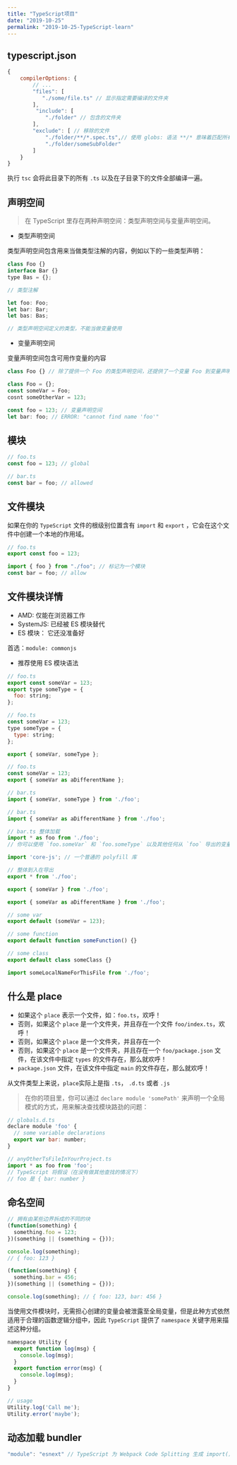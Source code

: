 ```yaml
---
title: "TypeScript项目"
date: "2019-10-25"
permalink: "2019-10-25-TypeScript-learn"
---
```


## typescript.json

```js
{
    compilerOptions: {
        // ...
        "files": [
           "./some/file.ts" // 显示指定需要编译的文件夹
        ],
         "include": [
            "./folder" // 包含的文件夹
        ],
        "exclude": [ // 移除的文件
            "./folder/**/*.spec.ts",// 使用 globs: 语法 **/* 意味着匹配所有文件夹下的所有文件
            "./folder/someSubFolder"
        ]
    }
}
```

执行 `tsc` 会将此目录下的所有 `.ts` 以及在子目录下的文件全部编译一遍。

## 声明空间

> 在 TypeScript 里存在两种声明空间：类型声明空间与变量声明空间。

- 类型声明空间

类型声明空间包含用来当做类型注解的内容，例如以下的一些类型声明：

```js
class Foo {}
interface Bar {}
type Bas = {};

// 类型注解

let foo: Foo;
let bar: Bar;
let bas: Bas;

// 类型声明空间定义的类型，不能当做变量使用
```

- 变量声明空间

变量声明空间包含可用作变量的内容

```js
class Foo {} // 除了提供一个 Foo 的类型声明空间，还提供了一个变量 Foo 到变量声明空间

class Foo = {};
const someVar = Foo;
cosnt someOtherVar = 123;

const foo = 123; // 变量声明空间
let bar: foo; // ERROR: "cannot find name 'foo'"
```

## 模块

```js
// foo.ts
const foo = 123; // global

// bar.ts
const bar = foo; // allowed
```

## 文件模块

如果在你的 `TypeScript` 文件的根级别位置含有 `import` 和 `export` ，它会在这个文件中创建一个本地的作用域。

```js
// foo.ts
export const foo = 123;

import { foo } from "./foo"; // 标记为一个模块
const bar = foo; // allow
```

## 文件模块详情

- AMD: 仅能在浏览器工作
- SystemJS: 已经被 ES 模块替代
- ES 模块： 它还没准备好

首选：`module: commonjs`

- 推荐使用 ES 模块语法

```js
// foo.ts
export const someVar = 123;
export type someType = {
  foo: string;
};

// foo.ts
const someVar = 123;
type someType = {
  type: string;
};

export { someVar, someType };

// foo.ts
const someVar = 123;
export { someVar as aDifferentName };

// bar.ts
import { someVar, someType } from './foo';

// bar.ts
import { someVar as aDifferentName } from './foo';

// bar.ts 整体加载
import * as foo from './foo';
// 你可以使用 `foo.someVar` 和 `foo.someType` 以及其他任何从 `foo` 导出的变量或者类型

import 'core-js'; // 一个普通的 polyfill 库

// 整体到入在导出
export * from './foo';

export { someVar } from './foo';

export { someVar as aDifferentName } from './foo';

// some var
export default (someVar = 123);

// some function
export default function someFunction() {}

// some class
export default class someClass {}

import someLocalNameForThisFile from './foo';
```

## 什么是 place

- 如果这个 `place` 表示一个文件，如：`foo.ts`，欢呼！
- 否则，如果这个 `place` 是一个文件夹，并且存在一个文件 `foo/index.ts`，欢呼！
- 否则，如果这个 `place` 是一个文件夹，并且存在一个
- 否则，如果这个 `place` 是一个文件夹，并且存在一个 `foo/package.json` 文件，在该文件中指定 `types` 的文件存在，那么就欢呼！
- `package.json` 文件，在该文件中指定 `main` 的文件存在，那么就欢呼！

从文件类型上来说，`place`实际上是指 `.ts`， `.d.ts` 或者 `.js`

> 在你的项目里，你可以通过 `declare module 'somePath'` 来声明一个全局模式的方式，用来解决查找模块路劲的问题：

```js
// globals.d.ts
declare module 'foo' {
  // some variable declarations
  export var bar: number;
}

// anyOtherTsFileInYourProject.ts
import * as foo from 'foo';
// TypeScript 将假设（在没有做其他查找的情况下）
// foo 是 { bar: number }
```

## 命名空间

```js
// 拥有由某些边界拆成的不同的块
(function(something) {
  something.foo = 123;
})(something || (something = {}));

console.log(something);
// { foo: 123 }

(function(something) {
  something.bar = 456;
})(something || (something = {}));

console.log(something); // { foo: 123, bar: 456 }
```

当使用文件模块时，无需担心创建的变量会被泄露至全局变量，但是此种方式依然适用于合理的函数逻辑分组中，因此 `TypeScript` 提供了 `namespace` 关键字用来描述这种分组。

```js
namespace Utility {
  export function log(msg) {
    console.log(msg);
  }
  export function error(msg) {
    console.log(msg);
  }
}

// usage
Utility.log('Call me');
Utility.error('maybe');
```

## 动态加载 bundler

```js
"module": "esnext" // TypeScript 为 Webpack Code Splitting 生成 import() 语句。
```

